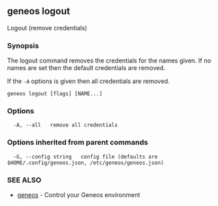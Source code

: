 ## geneos logout

Logout (remove credentials)

### Synopsis


The logout command removes the credentials for the names given. If no
names are set then the default credentials are removed.

If the `-A` options is given then all credentials are removed.


```
geneos logout [flags] [NAME...]
```

### Options

```
  -A, --all   remove all credentials
```

### Options inherited from parent commands

```
  -G, --config string   config file (defaults are $HOME/.config/geneos.json, /etc/geneos/geneos.json)
```

### SEE ALSO

* [geneos](geneos.md)	 - Control your Geneos environment

